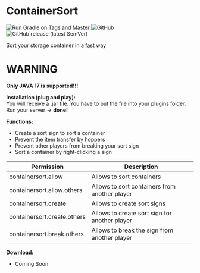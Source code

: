 # ContainerSort
[![Run Gradle on Tags and Master](https://github.com/theShadowsDust/ContainerSort/actions/workflows/build.yaml/badge.svg?branch=main)](https://github.com/theShadowsDust/ChestSort/actions/workflows/build.yaml)
![GitHub](https://img.shields.io/github/license/theShadowsDust/ContainerSort)
![GitHub release (latest SemVer)](https://img.shields.io/github/v/release/theShadowsDust/ContainerSort?sort=semver)

Sort your storage container in a fast way  

# WARNING

**Only JAVA 17 is supported!!!**

**Installation (plug and play):**  
You will receive a .jar file. You have to put the file into your plugins folder. Run your server -> **done!**<br/>

**Functions:**  
- Create a sort sign to sort a container
- Prevent the item transfer by hoppers
- Prevent other players from breaking your sort sign
- Sort a container by right-clicking a sign


| Permission                  | Description                                   |
|-----------------------------|-----------------------------------------------|
| containersort.allow         | Allows to sort containers                     |
| containersort.allow.others  | Allows to sort containers from another player |
| containersort.create        | Allows to create sort signs                   |
| containersort.create.others | Allows to create sort sign for another player |             
| containersort.break.others  | Allows to break the sign from another player  |

**Download:**  
- Coming Soon